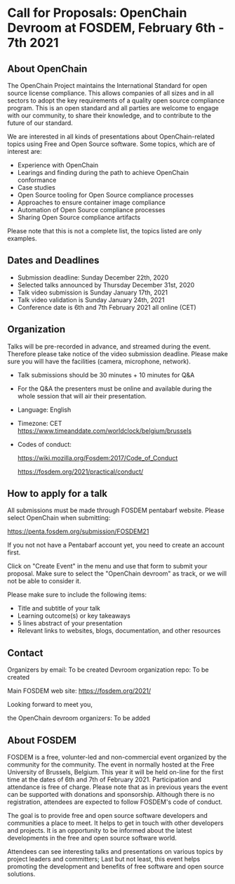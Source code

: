 # Call for Proposals: OpenChain Devroom at FOSDEM, February 6th - 7th 2021

## About OpenChain
The OpenChain Project maintains the International Standard for open source license compliance. This allows companies of all sizes and in all sectors to adopt the key requirements of a quality open source compliance program. This is an open standard and all parties are welcome to engage with our community, to share their knowledge, and to contribute to the future of our standard.

We are interested in all kinds of presentations about OpenChain-related topics using Free and Open Source software. 
Some topics, which are of interest are:

* Experience with OpenChain
* Learings and finding during the path to achieve OpenChain conformance
* Case studies
* Open Source tooling for Open Source compliance processes
* Approaches to ensure container image compliance
* Automation of Open Source compliance processes
* Sharing Open Source compliance artifacts

Please note that this is not a complete list, the topics listed are only examples.


## Dates and Deadlines

* Submission deadline: Sunday December 22th, 2020 
* Selected talks announced by Thursday December 31st, 2020
* Talk video submission is Sunday January 17th, 2021
* Talk video validation is Sunday January 24th, 2021
* Conference date is 6th and 7th February 2021 all online (CET)

## Organization

Talks will be pre-recorded in advance, and streamed during the event. Therefore please take notice of the video submission deadline. Please make sure you will have the facilities (camera, microphone, network).

* Talk submissions should be 30 minutes + 10 minutes for Q&A
* For the Q&A the presenters must be online and available during the whole session that will air their presentation.
* Language: English
* Timezone: CET https://www.timeanddate.com/worldclock/belgium/brussels
* Codes of conduct:
   
   https://wiki.mozilla.org/Fosdem:2017/Code_of_Conduct
   
   https://fosdem.org/2021/practical/conduct/


## How to apply for a talk

All submissions must be made through FOSDEM pentabarf website. Please select OpenChain when submitting:

https://penta.fosdem.org/submission/FOSDEM21

If you not not have a Pentabarf account yet, you need to create an account first.

Click on "Create Event" in the menu and use that form to submit your proposal. Make sure to select the "OpenChain devroom" as track, or we will not be able to consider it.

Please make sure to include the following items:

* Title and subtitle of your talk
* Learning outcome(s) or key takeaways
* 5 lines abstract of your presentation
* Relevant links to websites, blogs, documentation, and other resources


## Contact

Organizers by email: To be created
Devroom organization repo: To be created

Main FOSDEM web site: https://fosdem.org/2021/



Looking forward to meet you,

the OpenChain devroom organizers: 
To be added



## About FOSDEM

FOSDEM is a free, volunter-led and non-commercial event organized by the community for the community. The event in normally hosted at the Free University of Brussels, Belgium. This year it will be held on-line for the first time at the dates of 6th and 7th of February 2021. Participation and attendance is free of charge. Please note that as in previous years the event can be supported with donations and sponsorship. Although there is no registration, attendees are expected to follow FOSDEM's code of conduct.

The goal is to provide free and open source software developers and communities a place to meet. It helps to get in touch with other developers and projects. It is an opportunity to be informed about the latest developments in the free and open source software world.

Attendees can see interesting talks and presentations on various topics by project leaders and committers; Last but not least, this event helps promoting the development and benefits of free software and open source solutions.
